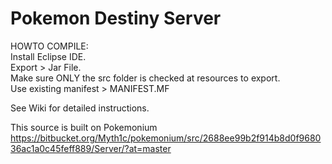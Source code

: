 Pokemon Destiny Server
=============

HOWTO COMPILE:  
Install Eclipse IDE.  
Export > Jar File.  
Make sure ONLY the src folder is checked at resources to export.  
Use existing manifest > MANIFEST.MF  
  
  
See Wiki for detailed instructions.  

This source is built on Pokemonium https://bitbucket.org/Myth1c/pokemonium/src/2688ee99b2f914b8d0f968036ac1a0c45feff889/Server/?at=master